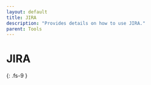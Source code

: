 ```yaml
---
layout: default
title: JIRA
description: "Provides details on how to use JIRA."
parent: Tools
---
```


# JIRA
{: .fs-9 }